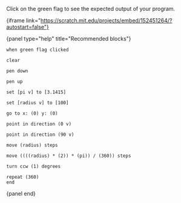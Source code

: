 Click on the green flag to see the expected output of your program.

{iframe link="https://scratch.mit.edu/projects/embed/152451264/?autostart=false"}

{panel type="help" title="Recommended blocks"}

<pre><code class="scratch:split:random">when green flag clicked
</code></pre>

<pre><code class="scratch:split:random">clear

pen down

pen up
</code></pre>

<pre><code class="scratch:split:random">set [pi v] to [3.1415]

set [radius v] to [100]
</code></pre>

<pre><code class="scratch:split:random">go to x: (0) y: (0)

point in direction (0 v)

point in direction (90 v)

move (radius) steps

move ((((radius) * (2)) * (pi)) / (360)) steps

turn ccw (1) degrees
</code></pre>

<pre><code class="scratch:split:random">repeat (360)
end
</code></pre>

{panel end}